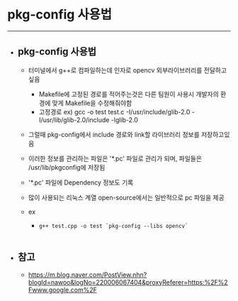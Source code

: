 
# pkg-config 사용법
-----------------------------------------------


- ## pkg-config 사용법
	- 터미널에서 g++로 컴파일하는데 인자로 opencv 외부라이브러리를 전달하고 싶음
		+ Makefile에 고정된 경로를 적어주는것은 다른 팀원이 사용시 개발자의 환경에 맞게 Makefile을 수정해줘야함
		+ 고정경로 ex) gcc -o test test.c -I/usr/include/glib-2.0 -I/usr/lib/glib-2.0/include -lglib-2.0 
	
	- 그럴때 pkg-config에서 include 경로와 link할 라이브러리 정보를 저장하고있음
	- 이러한 정보를 관리하는 파일은 '*.pc' 파일로 관리가 되며, 파일들은 /usr/lib/pkgconfig에 저장됨
	- '*.pc' 파일에 Dependency 정보도 기록
	- 많이 사용되는 리눅스 계열 open-source에서는 일반적으로 pc 파일을 제공

	- ex
		+ ``` g++ test.cpp -o test `pkg-config --libs opencv` ```

	<br/>

- ## 참고
	- https://m.blog.naver.com/PostView.nhn?blogId=nawoo&logNo=220006067404&proxyReferer=https:%2F%2Fwww.google.com%2F

	<br/><br/><br/>